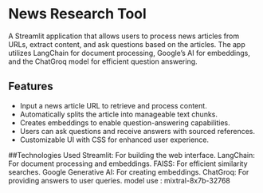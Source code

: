 # News Research Tool

A Streamlit application that allows users to process news articles from URLs, extract content, and ask questions based on the articles. The app utilizes LangChain for document processing, Google’s AI for embeddings, and the ChatGroq model for efficient question answering.

## Features

- Input a news article URL to retrieve and process content.
- Automatically splits the article into manageable text chunks.
- Creates embeddings to enable question-answering capabilities.
- Users can ask questions and receive answers with sourced references.
- Customizable UI with CSS for enhanced user experience.


##Technologies Used
Streamlit: For building the web interface.
LangChain: For document processing and embeddings.
FAISS: For efficient similarity searches.
Google Generative AI: For creating embeddings.
ChatGroq: For providing answers to user queries.
model use : mixtral-8x7b-32768
